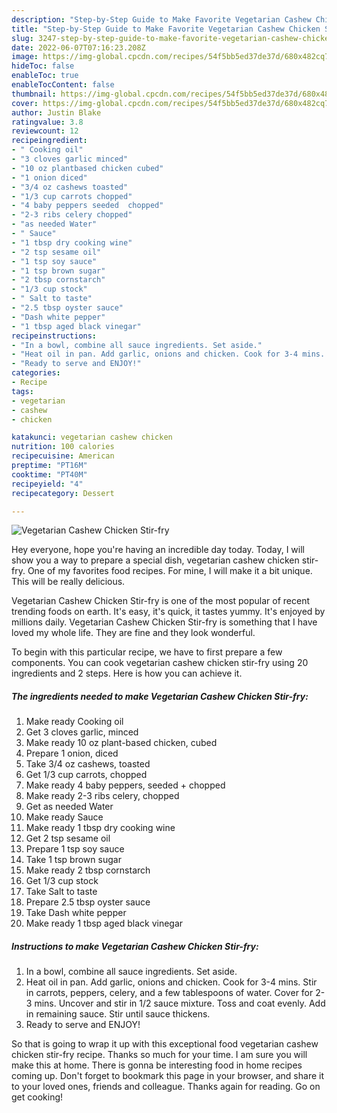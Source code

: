 ```yaml
---
description: "Step-by-Step Guide to Make Favorite Vegetarian Cashew Chicken Stir-fry"
title: "Step-by-Step Guide to Make Favorite Vegetarian Cashew Chicken Stir-fry"
slug: 3247-step-by-step-guide-to-make-favorite-vegetarian-cashew-chicken-stir-fry
date: 2022-06-07T07:16:23.208Z
image: https://img-global.cpcdn.com/recipes/54f5bb5ed37de37d/680x482cq70/vegetarian-cashew-chicken-stir-fry-recipe-main-photo.jpg
hideToc: false
enableToc: true
enableTocContent: false
thumbnail: https://img-global.cpcdn.com/recipes/54f5bb5ed37de37d/680x482cq70/vegetarian-cashew-chicken-stir-fry-recipe-main-photo.jpg
cover: https://img-global.cpcdn.com/recipes/54f5bb5ed37de37d/680x482cq70/vegetarian-cashew-chicken-stir-fry-recipe-main-photo.jpg
author: Justin Blake
ratingvalue: 3.8
reviewcount: 12
recipeingredient:
- " Cooking oil"
- "3 cloves garlic minced"
- "10 oz plantbased chicken cubed"
- "1 onion diced"
- "3/4 oz cashews toasted"
- "1/3 cup carrots chopped"
- "4 baby peppers seeded  chopped"
- "2-3 ribs celery chopped"
- "as needed Water"
- " Sauce"
- "1 tbsp dry cooking wine"
- "2 tsp sesame oil"
- "1 tsp soy sauce"
- "1 tsp brown sugar"
- "2 tbsp cornstarch"
- "1/3 cup stock"
- " Salt to taste"
- "2.5 tbsp oyster sauce"
- "Dash white pepper"
- "1 tbsp aged black vinegar"
recipeinstructions:
- "In a bowl, combine all sauce ingredients. Set aside."
- "Heat oil in pan. Add garlic, onions and chicken. Cook for 3-4 mins. Stir in carrots, peppers, celery, and a few tablespoons of water. Cover for 2-3 mins. Uncover and stir in 1/2 sauce mixture. Toss and coat evenly. Add in remaining sauce. Stir until sauce thickens."
- "Ready to serve and ENJOY!"
categories:
- Recipe
tags:
- vegetarian
- cashew
- chicken

katakunci: vegetarian cashew chicken 
nutrition: 100 calories
recipecuisine: American
preptime: "PT16M"
cooktime: "PT40M"
recipeyield: "4"
recipecategory: Dessert

---
```



![Vegetarian Cashew Chicken Stir-fry](https://img-global.cpcdn.com/recipes/54f5bb5ed37de37d/680x482cq70/vegetarian-cashew-chicken-stir-fry-recipe-main-photo.jpg)

Hey everyone, hope you're having an incredible day today. Today, I will show you a way to prepare a special dish, vegetarian cashew chicken stir-fry. One of my favorites food recipes. For mine, I will make it a bit unique. This will be really delicious.

Vegetarian Cashew Chicken Stir-fry is one of the most popular of recent trending foods on earth. It's easy, it's quick, it tastes yummy. It's enjoyed by millions daily. Vegetarian Cashew Chicken Stir-fry is something that I have loved my whole life. They are fine and they look wonderful.




To begin with this particular recipe, we have to first prepare a few components. You can cook vegetarian cashew chicken stir-fry using 20 ingredients and 2 steps. Here is how you can achieve it.

<!--inarticleads1-->

##### The ingredients needed to make Vegetarian Cashew Chicken Stir-fry:

1. Make ready  Cooking oil
1. Get 3 cloves garlic, minced
1. Make ready 10 oz plant-based chicken, cubed
1. Prepare 1 onion, diced
1. Take 3/4 oz cashews, toasted
1. Get 1/3 cup carrots, chopped
1. Make ready 4 baby peppers, seeded + chopped
1. Make ready 2-3 ribs celery, chopped
1. Get as needed Water
1. Make ready  Sauce
1. Make ready 1 tbsp dry cooking wine
1. Get 2 tsp sesame oil
1. Prepare 1 tsp soy sauce
1. Take 1 tsp brown sugar
1. Make ready 2 tbsp cornstarch
1. Get 1/3 cup stock
1. Take  Salt to taste
1. Prepare 2.5 tbsp oyster sauce
1. Take Dash white pepper
1. Make ready 1 tbsp aged black vinegar




<!--inarticleads2-->

##### Instructions to make Vegetarian Cashew Chicken Stir-fry:

1. In a bowl, combine all sauce ingredients. Set aside.
1. Heat oil in pan. Add garlic, onions and chicken. Cook for 3-4 mins. Stir in carrots, peppers, celery, and a few tablespoons of water. Cover for 2-3 mins. Uncover and stir in 1/2 sauce mixture. Toss and coat evenly. Add in remaining sauce. Stir until sauce thickens.
1. Ready to serve and ENJOY!



So that is going to wrap it up with this exceptional food vegetarian cashew chicken stir-fry recipe. Thanks so much for your time. I am sure you will make this at home. There is gonna be interesting food in home recipes coming up. Don't forget to bookmark this page in your browser, and share it to your loved ones, friends and colleague. Thanks again for reading. Go on get cooking!

